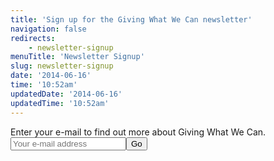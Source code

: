 ```yaml
---
title: 'Sign up for the Giving What We Can newsletter'
navigation: false
redirects:
    - newsletter-signup
menuTitle: 'Newsletter Signup'
slug: newsletter-signup
date: '2014-06-16'
time: '10:52am'
updatedDate: '2014-06-16'
updatedTime: '10:52am'
---
```

<form action="/gwwcnewslettersignup" id="email-signup" method="post"><label for="email-signup-input">Enter your e-mail to find out more about Giving What We Can.</label><input name="email" id="email-signup-input" type="email" required="required" placeholder="Your e-mail address"><button id="email-signup-submit" value="Sign up" type="submit">Go</button></form>